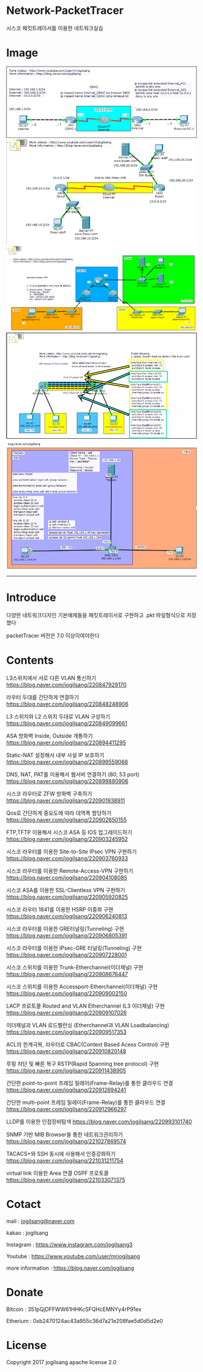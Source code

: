 # Network-PacketTracer
시스코 패킷트레이서를 이용한 네트워크실습

Image
=============

![Alt text](/network/packetTracer/[ACL]/1.png)
![Alt text](/network/packetTracer/[VPN]/[Site-to-Site-router]/11.png)
![Alt text](/network/packetTracer/[VPN]/[Remote-Access-router]/busan7.png)
![Alt text](/network/packetTracer/[Etherchenel]/스위치액세스-이더채널/3.png)
![Alt text](/network/packetTracer/[tacacs]/tacacs_image.png)

<hr/>

Introduce
=============

다양한 네트워크디자인 기본예제들을 패킷트레이서로 구현하고
.pkt 파일형식으로 저장했다

packetTracer 버전은 7.0 이상이여야한다

Contents
=============

L3스위치에서 서로 다른 VLAN 통신하기
https://blog.naver.com/jogilsang/220847929170

라우터 두대를 간단하게 연결하기
https://blog.naver.com/jogilsang/220848248906

L3 스위치와 L2 스위치 두대로 VLAN 구성하기
https://blog.naver.com/jogilsang/220849099661

ASA 방화벽 Inside, Outside 개통하기
https://blog.naver.com/jogilsang/220894411295

Static-NAT 설정해서 내부 사설 IP 보호하기
https://blog.naver.com/jogilsang/220899559068

DNS, NAT, PAT를 이용해서 웹서버 연결하기 (80, 53 port)
https://blog.naver.com/jogilsang/220899880906

시스코 라우터로 ZFW 방화벽 구축하기
https://blog.naver.com/jogilsang/220901938911

Qos로 간단하게 중요도에 따라 대역폭 할당하기
https://blog.naver.com/jogilsang/220902650155

FTP,TFTP 이용해서 시스코 ASA 등 IOS 업그레이드하기
https://blog.naver.com/jogilsang/220903245952

시스코 라우터를 이용한 Site-to-Site IPsec VPN 구현하기
https://blog.naver.com/jogilsang/220903760933

시스코 라우터를 이용한 Remote-Access-VPN 구현하기
https://blog.naver.com/jogilsang/220904108085

시스코 ASA를 이용한 SSL-Clientless VPN 구현하기
https://blog.naver.com/jogilsang/220905920825

시스코 라우터 1841를 이용한 HSRP 이중화 구현
https://blog.naver.com/jogilsang/220906240813

시스코 라우터를 이용한 GRE터널링(Tunneling) 구현
https://blog.naver.com/jogilsang/220906805391
	
시스코 라우터를 이용한 IPsec-GRE 터널링(Tunneling) 구현
https://blog.naver.com/jogilsang/220907228001

시스코 스위치를 이용한 Trunk-Etherchannel(이더채널) 구현
https://blog.naver.com/jogilsang/220908676447

시스코 스위치를 이용한 Accessport-Etherchannel(이더채널) 구현
https://blog.naver.com/jogilsang/220909002150

LACP 프로토콜 Routed and VLAN Etherchannel (L3 이더채널) 구현
https://blog.naver.com/jogilsang/220909107026

이더채널과 VLAN 로드벨런싱 (Etherchannel과 VLAN Loadbalancing)
https://blog.naver.com/jogilsang/220909517353
	
ACL의 한계극복, 라우터로 CBAC(Context Based Acess Control) 구현
https://blog.naver.com/jogilsang/220910820148

루핑 차단 및 빠른 복구 RSTP(Rapid Spanning tree protocol) 구현
https://blog.naver.com/jogilsang/220911438905

간단한 point-to-point 프레임 릴레이(Frame-Relay)를 통한 클라우드 연결
https://blog.naver.com/jogilsang/220912694241

간단한 multi-point 프레임 릴레이(Frame-Relay)를 통한 클라우드 연결
https://blog.naver.com/jogilsang/220912966297

LLDP를 이용한 인접장비탐색
https://blog.naver.com/jogilsang/220993101740

SNMP 기반 MIB Browser을 통한 네트워크관리하기
https://blog.naver.com/jogilsang/221027869574

TACACS+와 SSH 동시에 사용해서 인증강화하기
https://blog.naver.com/jogilsang/221031211754

virtual link 이용한 Area 연결 OSPF 프로토콜
https://blog.naver.com/jogilsang/221033071375



Cotact
=============

mail :
jogilsang@naver.com

kakao :
jogilsang

Instagram :
<https://www.instagram.com/jogilsang3>

Youtube :
<https://www.youtube.com/user/mrjogilsang>

more information : 
<https://blog.naver.com/jogilsang>

Donate
=============
Bitcoin : 351pQjDFFWW61HHKcSFQHcEMNYy4rP91ex

Etherium : 0xb2470124ac43a955c36d7a21e208fae5d0d5d2e0

License
=============
Copyright 2017 jogilsang apache license 2.0



